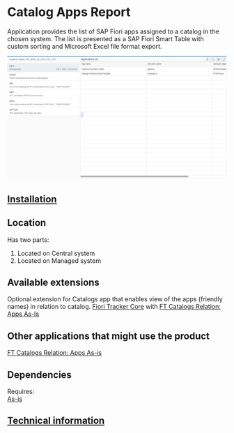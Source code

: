 # Catalog Apps Report

Application provides the list of SAP Fiori apps assigned to a catalog in the chosen system. The list is presented as a SAP Fiori Smart Table with custom sorting and Microsoft Excel file format export. 

![](res/ca.png)

## [Installation](inst.md)

## Location
Has two parts:

1. Located on Central system
2. Located on Managed system

## Available extensions
Optional extension for Catalogs app that enables view of the apps (friendly names) in relation to catalog.
[Fiori Tracker Core](../../core/SPS02/main.md) with [FT Catalogs Relation: Apps As-Is](../../ft-cats-rel-apps-asis/FPS01/main.md)

## Other applications that might use the product
[FT Catalogs Relation: Apps As-is](../../ft-cats-rel-apps-asis/FPS01/main.md)

## Dependencies
Requires:  
[As-is](../../asis/FPS01/main.md)

## [Technical information](tech.md)


